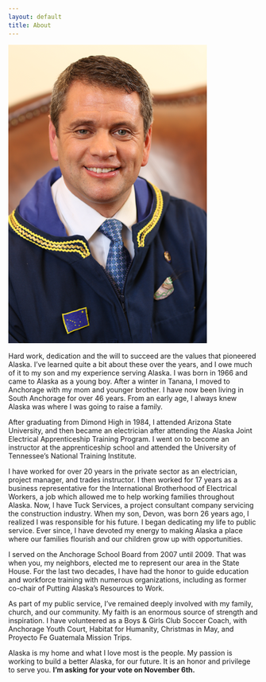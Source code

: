 ```yaml
---
layout: default
title: About
---
```

<img class="headshot" src="assets/images/headshot-small.png">

Hard work, dedication and the will to succeed are the values that pioneered Alaska. I’ve learned quite
a bit about these over the years, and I owe much of it to my son and my experience serving Alaska.
I was born in 1966 and came to Alaska as a young boy. After a winter in Tanana, I moved to
Anchorage with my mom and younger brother. I have now been living in South Anchorage for over
46 years. From an early age, I always knew Alaska was where I was going to raise a family.

After graduating from Dimond High in 1984, I attended Arizona State University, and then became
an electrician after attending the Alaska Joint Electrical Apprenticeship Training Program. I went on
to become an instructor at the apprenticeship school and attended the University of Tennessee’s
National Training Institute.

I have worked for over 20 years in the private sector as an electrician, project manager, and trades
instructor. I then worked for 17 years as a business representative for the International Brotherhood
of Electrical Workers, a job which allowed me to help working families throughout Alaska. Now, I
have Tuck Services, a project consultant company servicing the construction industry.
When my son, Devon, was born 26 years ago, I realized I was responsible for his future. I began
dedicating my life to public service. Ever since, I have devoted my energy to making Alaska a place
where our families flourish and our children grow up with opportunities.

I served on the Anchorage School Board from 2007 until 2009. That was when you, my neighbors,
elected me to represent our area in the State House. For the last two decades, I have had the honor to
guide education and workforce training with numerous organizations, including as former co-chair of
Putting Alaska’s Resources to Work.

As part of my public service, I’ve remained deeply involved with my family, church, and our
community. My faith is an enormous source of strength and inspiration. I have volunteered as a Boys
&amp; Girls Club Soccer Coach, with Anchorage Youth Court, Habitat for Humanity, Christmas in May,
and Proyecto Fe Guatemala Mission Trips.

Alaska is my home and what I love most is the people. My passion is working to build a better
Alaska, for our future. It is an honor and privilege to serve you. <strong>I’m asking for your vote on
    November 6th.</strong>